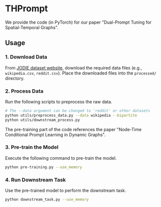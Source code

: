 # THPrompt

We provide the code (in PyTorch) for our paper "Dual-Prompt Tuning for Spatial-Temporal Graphs".

## Usage

### 1\. Download Data

From [JODIE dataset website](https://snap.stanford.edu/jodie/), download the required data files (e.g., `wikipedia.csv`, `reddit.csv`). Place the downloaded files into the `processed/` directory.

### 2\. Process Data

Run the following scripts to preprocess the raw data.

```bash
# The --data argument can be changed to 'reddit' or other datasets
python utils/preprocess_data.py --data wikipedia --bipartite
python utils/downstream_process.py
```

The pre-training part of the code references the paper "Node-Time Conditional Prompt Learning in Dynamic Graphs".

### 3\. Pre-train the Model

Execute the following command to pre-train the model.

```bash
python pre-training.py --use_memory
```

### 4\. Run Downstream Task

Use the pre-trained model to perform the downstream task.

```bash
python downstream_task.py --use_memory
```
